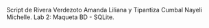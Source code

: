Script de Rivera Verdezoto Amanda Liliana y Tipantiza Cumbal Nayeli Michelle. 
Lab 2: Maqueta BD - SQLite.
